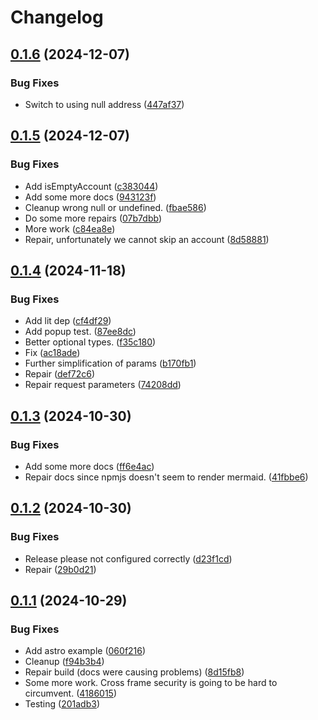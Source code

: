 # Changelog

## [0.1.6](https://github.com/lukso-network/tools-up-provider/compare/up-provider-v0.1.5...up-provider-v0.1.6) (2024-12-07)


### Bug Fixes

* Switch to using null address ([447af37](https://github.com/lukso-network/tools-up-provider/commit/447af37acb9b2804831acd8d028e439f53fdc9cf))

## [0.1.5](https://github.com/lukso-network/tools-up-provider/compare/up-provider-v0.1.4...up-provider-v0.1.5) (2024-12-07)


### Bug Fixes

* Add isEmptyAccount ([c383044](https://github.com/lukso-network/tools-up-provider/commit/c38304474bce213f0ba63bfcef47580aa9441a62))
* Add some more docs ([943123f](https://github.com/lukso-network/tools-up-provider/commit/943123f9040eccf05cbed0fb0065bd98674da6c6))
* Cleanup wrong null or undefined. ([fbae586](https://github.com/lukso-network/tools-up-provider/commit/fbae5866b8ae907e7aa59867219fb22d1198f1d2))
* Do some more repairs ([07b7dbb](https://github.com/lukso-network/tools-up-provider/commit/07b7dbb9bec0995748edc885c3b33a62f0733769))
* More work ([c84ea8e](https://github.com/lukso-network/tools-up-provider/commit/c84ea8e9c3864f22a31b09bf90929a8da1151a7a))
* Repair, unfortunately we cannot skip an account ([8d58881](https://github.com/lukso-network/tools-up-provider/commit/8d58881d024edb2baadb33dea0fd291511e1c9a1))

## [0.1.4](https://github.com/lukso-network/tools-up-provider/compare/up-provider-v0.1.3...up-provider-v0.1.4) (2024-11-18)


### Bug Fixes

* Add lit dep ([cf4df29](https://github.com/lukso-network/tools-up-provider/commit/cf4df295e5eff82cde13584fa403775378733d6d))
* Add popup test. ([87ee8dc](https://github.com/lukso-network/tools-up-provider/commit/87ee8dc07fbe8e9447ae28f4e0c86978620b6160))
* Better optional types. ([f35c180](https://github.com/lukso-network/tools-up-provider/commit/f35c180743bd721a22136ccbc841198161ea3a05))
* Fix ([ac18ade](https://github.com/lukso-network/tools-up-provider/commit/ac18adee10dd99d7e66b898a71b8d34a4a725437))
* Further simplification of params ([b170fb1](https://github.com/lukso-network/tools-up-provider/commit/b170fb13946d2ba125435fc6bb293358825f2905))
* Repair ([def72c6](https://github.com/lukso-network/tools-up-provider/commit/def72c65b72f6e6c78d6a049b63bd66fe35f360a))
* Repair request parameters ([74208dd](https://github.com/lukso-network/tools-up-provider/commit/74208dd56fabc45791868bdba8c3eef14d985543))

## [0.1.3](https://github.com/lukso-network/tools-up-provider/compare/up-provider-v0.1.2...up-provider-v0.1.3) (2024-10-30)


### Bug Fixes

* Add some more docs ([ff6e4ac](https://github.com/lukso-network/tools-up-provider/commit/ff6e4ac889a516f1995d38a513902bccb3ba830b))
* Repair docs since npmjs doesn't seem to render mermaid. ([41fbbe6](https://github.com/lukso-network/tools-up-provider/commit/41fbbe6cc48547dca1086fc73dd6400aa4849156))

## [0.1.2](https://github.com/lukso-network/tools-up-provider/compare/up-provider-v0.1.1...up-provider-v0.1.2) (2024-10-30)


### Bug Fixes

* Release please not configured correctly ([d23f1cd](https://github.com/lukso-network/tools-up-provider/commit/d23f1cd87c47c772534c9626a9a1322b7f4e36ec))
* Repair ([29b0d21](https://github.com/lukso-network/tools-up-provider/commit/29b0d21235eb02eb074377e2942254fea1cb8328))

## [0.1.1](https://github.com/lukso-network/tools-up-provider/compare/up-provider-v0.1.0...up-provider-v0.1.1) (2024-10-29)


### Bug Fixes

* Add astro example ([060f216](https://github.com/lukso-network/tools-up-provider/commit/060f216276d6508a62e7db36065485cd06b7ebf3))
* Cleanup ([f94b3b4](https://github.com/lukso-network/tools-up-provider/commit/f94b3b418d7fe6c4d89f415e0d5b8890c748df58))
* Repair build (docs were causing problems) ([8d15fb8](https://github.com/lukso-network/tools-up-provider/commit/8d15fb89de01962c5447b77abd215d0b1c760079))
* Some more work. Cross frame security is going to be hard to circumvent. ([4186015](https://github.com/lukso-network/tools-up-provider/commit/4186015cc538f9c3f0312f5b0637631116e43363))
* Testing ([201adb3](https://github.com/lukso-network/tools-up-provider/commit/201adb322757e6171e0c0db4a458dc6c80405ddf))
